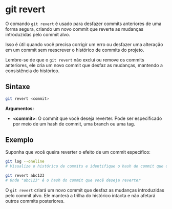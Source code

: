 # git revert

O comando `git revert` é usado para desfazer commits anteriores de uma forma segura, criando um novo commit que reverte as mudanças introduzidas pelo commit alvo. 

Isso é útil quando você precisa corrigir um erro ou desfazer uma alteração em um commit sem reescrever o histórico de commits do projeto.

Lembre-se de que o `git revert` não exclui ou remove os commits anteriores, ele cria um novo commit que desfaz as mudanças, mantendo a consistência do histórico.

## **Sintaxe**

```bash
git revert <commit>
```

**Argumentos:**

- **\<commit\>**: O commit que você deseja reverter. Pode ser especificado por meio de um hash de commit, uma branch ou uma tag.

## **Exemplo**

Suponha que você queira reverter o efeito de um commit específico:

```bash
git log --oneline
# Visualize o histórico de commits e identifique o hash do commit que deseja reverter

git revert abc123
# Onde "abc123" é o hash do commit que você deseja reverter
```

O `git revert` criará um novo commit que desfaz as mudanças introduzidas pelo commit alvo. Ele manterá a trilha do histórico intacta e não afetará outros commits posteriores. 